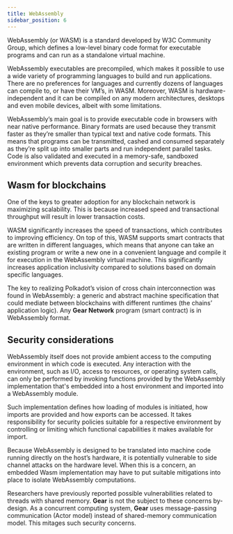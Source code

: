 ```yaml
---
title: WebAssembly
sidebar_position: 6
---
```


WebAssembly (or WASM) is a standard developed by W3C Community Group, which defines a low-level binary code format for executable programs and can run as a standalone virtual machine.

WebAssembly executables are precompiled, which makes it possible to use a wide variety of programming languages to build and run applications. There are no preferences for languages and currently dozens of languages can compile to, or have their VM’s, in WASM. Moreover, WASM is hardware-independent and it can be compiled on any modern architectures, desktops and even mobile devices, albeit with some limitations.

WebAssembly’s main goal is to provide executable code in browsers with near native performance. Binary formats are used because they transmit faster as they’re smaller than typical text and native code formats. This means that programs can be transmitted, cashed and consumed separately as they’re split up into smaller parts and run independent parallel tasks. Code is also validated and executed in a memory-safe, sandboxed environment which prevents data corruption and security breaches.

## Wasm for blockchains

One of the keys to greater adoption for any blockchain network is maximizing scalability. This is because increased speed and transactional throughput will result in lower transaction costs.

WASM significantly increases the speed of transactions, which contributes to improving efficiency. On top of this, WASM supports smart contracts that are written in different languages, which means that anyone can take an existing program or write a new one in a convenient language and compile it for execution in the WebAssembly virtual machine. This significantly increases application inclusivity compared to solutions based on domain specific languages.

The key to realizing Polkadot’s vision of cross chain interconnection was found in WebAssembly: a generic and abstract machine specification that could mediate between blockchains with different runtimes (the chains’ application logic). Any **Gear Network** program (smart contract) is in WebAssembly format.

## Security considerations

WebAssembly itself does not provide ambient access to the computing environment in which code is executed. Any interaction with the environment, such as I/O, access to resources, or operating system calls, can only be performed by invoking functions provided by the WebAssembly implementation that's embedded into a host environment and imported into a WebAssembly module.

Such implementation defines how loading of modules is initiated, how imports are provided and how exports can be accessed. It takes responsibility for security policies suitable for a respective environment by controlling or limiting which functional capabilities it makes available for import.

Because WebAssembly is designed to be translated into machine code running directly on the host’s hardware, it is potentially vulnerable to side channel attacks on the hardware level. When this is a concern, an embedded Wasm implementation may have to put suitable mitigations into place to isolate WebAssembly computations.

Researchers have previously reported possible vulnerabilities related to threads with shared memory. **Gear** is not the subject to these concerns by-design. As a concurrent computing system, **Gear** uses message-passing communication (Actor model) instead of shared-memory communication model. This mitages such security concerns.

